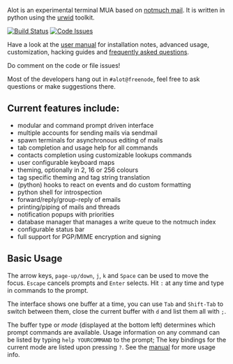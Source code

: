 Alot is an experimental terminal MUA based on [notmuch mail][notmuch].
It is written in python using the [urwid][urwid] toolkit.

[![Build Status][travis-img]][travis]
[![Code Issues][quantcode-img]][quantcode]

Have a look at the [user manual][docs] for installation notes, advanced usage,
customization, hacking guides and [frequently asked questions][FAQ].

Do comment on the code or file issues!

Most of the developers hang out in `#alot@freenode`, feel free to ask questions or make suggestions there.

Current features include:
-------------------------
 * modular and command prompt driven interface
 * multiple accounts for sending mails via sendmail
 * spawn terminals for asynchronous editing of mails
 * tab completion and usage help for all commands
 * contacts completion using customizable lookups commands
 * user configurable keyboard maps
 * theming, optionally in 2, 16 or 256 colours
 * tag specific theming and tag string translation
 * (python) hooks to react on events and do custom formatting
 * python shell for introspection
 * forward/reply/group-reply of emails
 * printing/piping of mails and threads
 * notification popups with priorities
 * database manager that manages a write queue to the notmuch index
 * configurable status bar
 * full support for PGP/MIME encryption and signing


Basic Usage
-----------
The arrow keys, `page-up/down`, `j`, `k` and `Space` can be used to move the focus.
`Escape` cancels prompts and `Enter` selects. Hit `:` at any time and type in commands
to the prompt.

The interface shows one buffer at a time, you can use `Tab` and `Shift-Tab` to switch
between them, close the current buffer with `d` and list them all with `;`.

The buffer type or *mode* (displayed at the bottom left) determines which prompt commands
are available. Usage information on any command can be listed by typing `help YOURCOMMAND`
to the prompt; The key bindings for the current mode are listed upon pressing `?`.
See the [manual][docs] for more usage info.

[notmuch]: http://notmuchmail.org/
[urwid]: http://excess.org/urwid/
[docs]: http://alot.rtfd.org
[FAQ]: http://alot.readthedocs.io/en/latest/faq.html
[features]: https://github.com/pazz/alot/issues?labels=feature
[travis]: https://travis-ci.org/pazz/alot
[quantcode]: https://www.quantifiedcode.com/app/project/c5aaa4739c5b4f6eb75eaaf8c01da679

[travis-img]: https://travis-ci.org/pazz/alot.svg?branch=master
[quantcode-img]: https://www.quantifiedcode.com/api/v1/project/c5aaa4739c5b4f6eb75eaaf8c01da679/badge.svg
